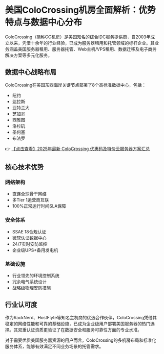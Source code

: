 # 美国ColoCrossing机房全面解析：优势特点与数据中心分布

ColoCrossing（简称CC机房）是美国知名的综合IDC服务提供商，自2003年成立以来，凭借十余年的行业经验，已成为服务器租用和托管领域的标杆企业。其业务涵盖美国服务器租用、服务器托管、Web主机/VPS租用、数据迁移及电子商务解决方案等多元化服务。

## 数据中心战略布局

ColoCrossing在美国东西海岸关键节点部署了8个高标准数据中心，包括：
- 纽约
- 达拉斯  
- 亚特兰大
- 芝加哥
- 西雅图
- 洛杉矶
- 圣何塞
- 布法罗

👉 [【点击查看】2025年最新 ColoCrossing 优惠码及特价云服务器方案汇总](https://bit.ly/ColoCrossing)

## 核心技术优势

### 网络架构
- 直连全球骨干网络
- 多Tier 1运营商互联
- 100%正常运行时间SLA保障

### 安全体系
- SSAE 18合规认证
- 微软认证数据中心  
- 24/7实时安防监控
- 企业级UPS+备用发电机

### 基础设施
- 行业领先的环境控制系统
- 冗余电气系统设计
- 战略级物理安防措施

## 行业认可度

作为RackNerd、HostFlyte等知名主机商的优选合作伙伴，ColoCrossing凭借其稳定的网络性能和可靠的基础设施，已成为企业级用户部署美国服务器的热门选择。其双重认证资质更验证了在数据安全和服务可靠性方面的专业水准。

对于需要优质美国服务器资源的用户而言，ColoCrossing的多机房布局和标准化服务体系，能够有效满足不同业务场景的托管需求。